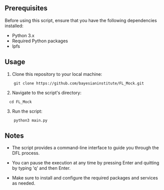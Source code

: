 
## Prerequisites

Before using this script, ensure that you have the following dependencies installed:

- Python 3.x
- Required Python packages 
- Ipfs

## Usage

1. Clone this repository to your local machine:

```
    git clone https://github.com/bayesianinstitute/FL_Mock.git
```


2. Navigate to the script's directory:

```
  cd FL_Mock
```


3. Run the script:

```
    python3 main.py
```


## Notes

- The script provides a command-line interface to guide you through the DFL process.

- You can pause the execution at any time by pressing Enter and quitting by typing 'q' and then Enter.

- Make sure to install and configure the required packages and services as needed.

